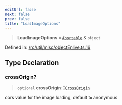 ```yaml
---
editUrl: false
next: false
prev: false
title: "LoadImageOptions"
---
```


> **LoadImageOptions** = [`Abortable`](/api/type-aliases/abortable/) & `object`

Defined in: [src/util/misc/objectEnlive.ts:16](https://github.com/fabricjs/fabric.js/blob/fea1b29b7495d9634e300bd4bfa43de097745805/src/util/misc/objectEnlive.ts#L16)

## Type Declaration

### crossOrigin?

> `optional` **crossOrigin**: [`TCrossOrigin`](/api/type-aliases/tcrossorigin/)

cors value for the image loading, default to anonymous
